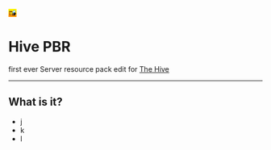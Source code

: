 ![Hive logo](./assets/pack_icon.png)

# Hive PBR
first ever Server resource pack edit for [The Hive](https://playhive.com)

___

## What is it?
 - j
 - k
 - l
